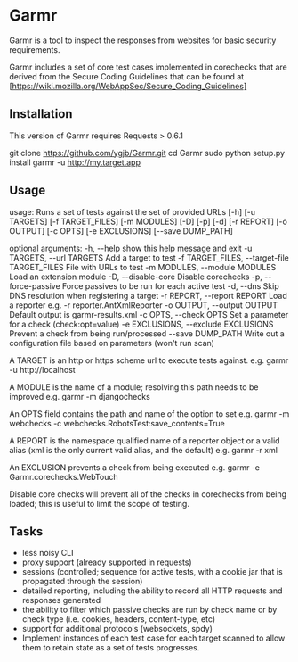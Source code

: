 # Garmr

Garmr is a tool to inspect the responses from websites for basic security requirements.

Garmr includes a set of core test cases implemented in corechecks that are derived from
the Secure Coding Guidelines that can be found at [https://wiki.mozilla.org/WebAppSec/Secure_Coding_Guidelines]

## Installation

This version of Garmr requires Requests > 0.6.1

git clone https://github.com/ygjb/Garmr.git
cd Garmr
sudo python setup.py install
garmr -u http://my.target.app

## Usage

usage: Runs a set of tests against the set of provided URLs
       [-h] [-u TARGETS] [-f TARGET_FILES] [-m MODULES] [-D] [-p] [-d]
       [-r REPORT] [-o OUTPUT] [-c OPTS] [-e EXCLUSIONS] [--save DUMP_PATH]

optional arguments:
  -h, --help            show this help message and exit
  -u TARGETS, --url TARGETS
                        Add a target to test
  -f TARGET_FILES, --target-file TARGET_FILES
                        File with URLs to test
  -m MODULES, --module MODULES
                        Load an extension module
  -D, --disable-core    Disable corechecks
  -p, --force-passive   Force passives to be run for each active test
  -d, --dns             Skip DNS resolution when registering a target
  -r REPORT, --report REPORT
                        Load a reporter e.g. -r reporter.AntXmlReporter
  -o OUTPUT, --output OUTPUT
                        Default output is garmr-results.xml
  -c OPTS, --check OPTS
                        Set a parameter for a check (check:opt=value)
  -e EXCLUSIONS, --exclude EXCLUSIONS
                        Prevent a check from being run/processed
  --save DUMP_PATH      Write out a configuration file based on parameters
                        (won't run scan)

A TARGET is an http or https scheme url to execute tests against.
 e.g. garmr -u http://localhost

A MODULE is the name of a module; resolving this path needs to be improved
 e.g. garmr -m djangochecks 

An OPTS field contains the path and name of the option to set
 e.g. garmr -m webchecks -c webchecks.RobotsTest:save_contents=True

A REPORT is the namespace qualified name of a reporter object or a valid alias (xml is the only current valid alias, and the default)
 e.g. garmr -r xml

An EXCLUSION prevents a check from being executed
 e.g. garmr -e Garmr.corechecks.WebTouch
 
Disable core checks will prevent all of the checks in corechecks from being loaded; this is useful to limit the scope of testing.

## Tasks
 * less noisy CLI
 * proxy support (already supported in requests)
 * sessions (controlled; sequence for active tests, with a cookie jar that is propagated through the session)
 * detailed reporting, including the ability to record all HTTP requests and responses generated 
 * the ability to filter which passive checks are run by check name or by check type (i.e. cookies, headers, content-type, etc)
 * support for additional protocols (websockets, spdy)
 * Implement instances of each test case for each target scanned to allow them to retain state as a set of tests progresses.
